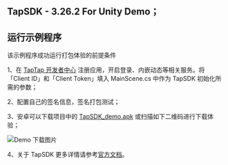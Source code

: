 ## TapSDK - 3.26.2 For Unity Demo；

## 运行示例程序

该示例程序成功运行打包体验的前提条件

1、在 [TapTap 开发者中心](https://developer.taptap.com/) 注册应用，开启登录、内嵌动态等相关服务。将「Client ID」和「Client Token」填入 MainScene.cs 中作为 TapSDK 初始化所需的参数；

2、配置自己的签名信息，签名打包测试；

3、安卓可以下载项目中的 [TapSDK_demo.apk](https://capacity-files.lcfile.com/2qbj4t11CeDTxfN1bujtt3OT4wu2xIP5/Tds_demo.apk) 或扫描如下二维码进行下载体验；

![Demo 下载图片](https://capacity-files.lcfile.com/Hhgbh9GNlBD4YFmXIwgaYyNfQloB5yww/unity_Tds_Demo.png)

4、关于 TapSDK 更多详情请参考[官方文档](https://developer.taptap.com/docs/sdk/)。

